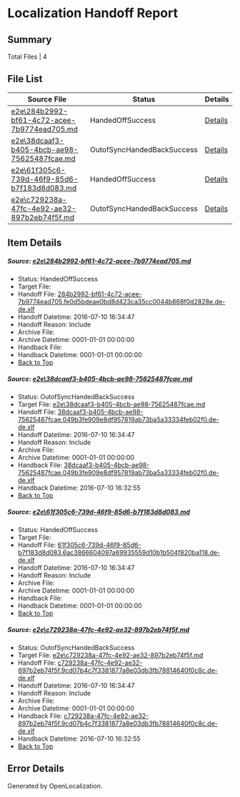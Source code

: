 # <a name='report-top'></a> Localization Handoff Report

## Summary
 Total Files | 4

## File List
 Source File | Status | Details 
 ----------- | ------ | ------- 
 [e2e\284b2992-bf61-4c72-acee-7b9774ead705.md](https://github.com/OpenLocalizationTestOrg/oltest/blob/dc498333311e20ec04aa1ee06e64f183f0fed095/e2e/284b2992-bf61-4c72-acee-7b9774ead705.md) | HandedOffSuccess | [Details](#07699700a9dbbb51207d95bb0be0a82028024da42)
 [e2e\38dcaaf3-b405-4bcb-ae98-75625487fcae.md](https://github.com/OpenLocalizationTestOrg/oltest/blob/51165bc102e250b4e2caa60b2dafafb91f3426a8/e2e/38dcaaf3-b405-4bcb-ae98-75625487fcae.md) | OutofSyncHandedBackSuccess | [Details](#2324d5df6419a8581e725050b3d022f6a1e8b0a03)
 [e2e\61f305c6-739d-46f9-85d6-b7f183d8d083.md](https://github.com/OpenLocalizationTestOrg/oltest/blob/27a6c2d431a239507d56712ff7bc04f6ec75c2fb/e2e/61f305c6-739d-46f9-85d6-b7f183d8d083.md) | HandedOffSuccess | [Details](#f64e57438d61194e788f464e979ec8b4782053df5)
 [e2e\c729238a-47fc-4e92-ae32-897b2eb74f5f.md](https://github.com/OpenLocalizationTestOrg/oltest/blob/51165bc102e250b4e2caa60b2dafafb91f3426a8/e2e/c729238a-47fc-4e92-ae32-897b2eb74f5f.md) | OutofSyncHandedBackSuccess | [Details](#99423421449cf1d0835c19b15c79ce2a4aedd54d6)

## Item Details
##### <a name='07699700a9dbbb51207d95bb0be0a82028024da42'></a> Source: [e2e\284b2992-bf61-4c72-acee-7b9774ead705.md](https://github.com/OpenLocalizationTestOrg/oltest/blob/dc498333311e20ec04aa1ee06e64f183f0fed095/e2e/284b2992-bf61-4c72-acee-7b9774ead705.md)
* Status: HandedOffSuccess
* Target File: 
* Handoff File: [284b2992-bf61-4c72-acee-7b9774ead705.fe0d5bdeae0bd8d423ca35cc0044b868f0d2828e.de-de.xlf](https://github.com/OpenLocalizationTestOrg/olhandoff-e2e/blob/e17da704ade611fe1f26f34e819c75b00d7c29ff/ol-handoff/OpenLocalizationTestOrg/oltest-dede-fly/ci/ht/284b2992-bf61-4c72-acee-7b9774ead705.fe0d5bdeae0bd8d423ca35cc0044b868f0d2828e.de-de.xlf)
* Handoff Datetime: 2016-07-10 16:34:47
* Handoff Reason: Include
* Archive File: 
* Archive Datetime: 0001-01-01 00:00:00
* Handback File: 
* Handback Datetime: 0001-01-01 00:00:00
* [Back to Top](#report-top)

##### <a name='2324d5df6419a8581e725050b3d022f6a1e8b0a03'></a> Source: [e2e\38dcaaf3-b405-4bcb-ae98-75625487fcae.md](https://github.com/OpenLocalizationTestOrg/oltest/blob/51165bc102e250b4e2caa60b2dafafb91f3426a8/e2e/38dcaaf3-b405-4bcb-ae98-75625487fcae.md)
* Status: OutofSyncHandedBackSuccess
* Target File: [e2e\38dcaaf3-b405-4bcb-ae98-75625487fcae.md](https://github.com/OpenLocalizationTestOrg/oltest-dede-fly/blob/b53872c75b2d39d32b5fc5d7f3a4edee17ef6c1a/e2e/38dcaaf3-b405-4bcb-ae98-75625487fcae.md)
* Handoff File: [38dcaaf3-b405-4bcb-ae98-75625487fcae.049b3fe909e8df957819ab73ba5a33334feb02f0.de-de.xlf](https://github.com/OpenLocalizationTestOrg/olhandoff-e2e/blob/e17da704ade611fe1f26f34e819c75b00d7c29ff/ol-handoff/OpenLocalizationTestOrg/oltest-dede-fly/ci/ht/38dcaaf3-b405-4bcb-ae98-75625487fcae.049b3fe909e8df957819ab73ba5a33334feb02f0.de-de.xlf)
* Handoff Datetime: 2016-07-10 16:34:47
* Handoff Reason: Include
* Archive File: 
* Archive Datetime: 0001-01-01 00:00:00
* Handback File: [38dcaaf3-b405-4bcb-ae98-75625487fcae.049b3fe909e8df957819ab73ba5a33334feb02f0.de-de.xlf](https://github.com/OpenLocalizationTestOrg/olhandback-e2e/blob/98857edd30dcf166ec1993f601553212d536128a/ol-handback/OpenLocalizationTestOrg/oltest-dede-fly/ci/high/38dcaaf3-b405-4bcb-ae98-75625487fcae.049b3fe909e8df957819ab73ba5a33334feb02f0.de-de.xlf)
* Handback Datetime: 2016-07-10 16:32:55
* [Back to Top](#report-top)

##### <a name='f64e57438d61194e788f464e979ec8b4782053df5'></a> Source: [e2e\61f305c6-739d-46f9-85d6-b7f183d8d083.md](https://github.com/OpenLocalizationTestOrg/oltest/blob/27a6c2d431a239507d56712ff7bc04f6ec75c2fb/e2e/61f305c6-739d-46f9-85d6-b7f183d8d083.md)
* Status: HandedOffSuccess
* Target File: 
* Handoff File: [61f305c6-739d-46f9-85d6-b7f183d8d083.6ac3866604097a69935559d10b1b504f820ba118.de-de.xlf](https://github.com/OpenLocalizationTestOrg/olhandoff-e2e/blob/e17da704ade611fe1f26f34e819c75b00d7c29ff/ol-handoff/OpenLocalizationTestOrg/oltest-dede-fly/ci/ht/61f305c6-739d-46f9-85d6-b7f183d8d083.6ac3866604097a69935559d10b1b504f820ba118.de-de.xlf)
* Handoff Datetime: 2016-07-10 16:34:47
* Handoff Reason: Include
* Archive File: 
* Archive Datetime: 0001-01-01 00:00:00
* Handback File: 
* Handback Datetime: 0001-01-01 00:00:00
* [Back to Top](#report-top)

##### <a name='99423421449cf1d0835c19b15c79ce2a4aedd54d6'></a> Source: [e2e\c729238a-47fc-4e92-ae32-897b2eb74f5f.md](https://github.com/OpenLocalizationTestOrg/oltest/blob/51165bc102e250b4e2caa60b2dafafb91f3426a8/e2e/c729238a-47fc-4e92-ae32-897b2eb74f5f.md)
* Status: OutofSyncHandedBackSuccess
* Target File: [e2e\c729238a-47fc-4e92-ae32-897b2eb74f5f.md](https://github.com/OpenLocalizationTestOrg/oltest-dede-fly/blob/b53872c75b2d39d32b5fc5d7f3a4edee17ef6c1a/e2e/c729238a-47fc-4e92-ae32-897b2eb74f5f.md)
* Handoff File: [c729238a-47fc-4e92-ae32-897b2eb74f5f.9cd07b4c7f3381877a8e03db3fb78814640f0c8c.de-de.xlf](https://github.com/OpenLocalizationTestOrg/olhandoff-e2e/blob/e17da704ade611fe1f26f34e819c75b00d7c29ff/ol-handoff/OpenLocalizationTestOrg/oltest-dede-fly/ci/ht/c729238a-47fc-4e92-ae32-897b2eb74f5f.9cd07b4c7f3381877a8e03db3fb78814640f0c8c.de-de.xlf)
* Handoff Datetime: 2016-07-10 16:34:47
* Handoff Reason: Include
* Archive File: 
* Archive Datetime: 0001-01-01 00:00:00
* Handback File: [c729238a-47fc-4e92-ae32-897b2eb74f5f.9cd07b4c7f3381877a8e03db3fb78814640f0c8c.de-de.xlf](https://github.com/OpenLocalizationTestOrg/olhandback-e2e/blob/98857edd30dcf166ec1993f601553212d536128a/ol-handback/OpenLocalizationTestOrg/oltest-dede-fly/ci/high/c729238a-47fc-4e92-ae32-897b2eb74f5f.9cd07b4c7f3381877a8e03db3fb78814640f0c8c.de-de.xlf)
* Handback Datetime: 2016-07-10 16:32:55
* [Back to Top](#report-top)


## Error Details

Generated by OpenLocalization.
